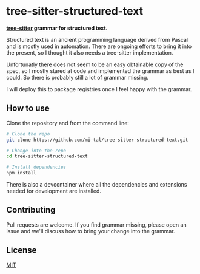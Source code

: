 # tree-sitter-structured-text

**[tree-sitter]("https://tree-sitter.github.io/tree-sitter/") grammar for structured text.**

Structured text is an ancient programming language derived from Pascal and is mostly used in automation. There are ongoing efforts to bring it into the present, so I thought it also needs a tree-sitter implementation.

Unfortunatly there does not seem to be an easy obtainable copy of the spec, so I mostly stared at code and implemented the grammar as best as I could. So there is probably still a lot of grammar missing.

I will deploy this to package registries once I feel happy with the grammar.

## How to use

Clone the repository and from the command line:

```sh
# Clone the repo
git clone https://github.com/mi-tal/tree-sitter-structured-text.git

# Change into the repo
cd tree-sitter-structured-text

# Install dependencies
npm install
```

There is also a devcontainer where all the dependencies and extensions needed for development are installed.

## Contributing

Pull requests are welcome. If you find grammar missing, please open an issue and we'll discuss how to bring your change into the grammar.

## License

[MIT](https://choosealicense.com/licenses/mit/)
